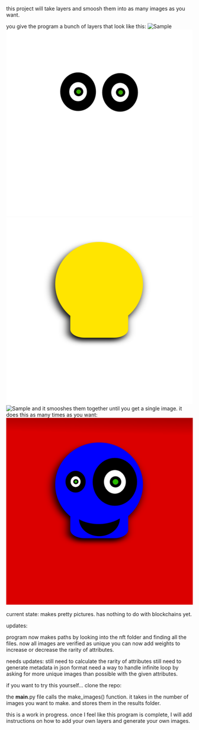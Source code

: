 this project will take layers and smoosh them into as many images as you want.

you give the program a bunch of layers that look like this:
![Sample](nft_project/nft/head/cyanback.png)
![Sample](nft_project/nft/eyes/commoneyes.png)
![Sample](nft_project/nft/head/yellowhead.png)
![Sample](nft_project/nft/head/smilemouth.png)
and it smooshes them together until you get a single image. it does this as many times as you want:
![Sample](nft_project/results/billy%20bones11.png)


current state: makes pretty pictures. has nothing to do with blockchains yet.

updates:

program now makes paths by looking into the nft folder and finding all the files.
now all images are verified as unique
you can now add weights to increase or decrease the rarity of attributes.

needs updates:
still need to calculate the rarity of attributes
still need to generate metadata in json format
need a way to handle infinite loop by asking for more unique images than possible with the given attributes.

if you want to try this yourself...
clone the repo:

the __main__.py file calls the make_images() function. it takes in the number of images you want to make. and stores them in the results folder.

this is a work in progress. once I feel like this program is complete, I will add instructions on how to add your own layers and generate your own images.
